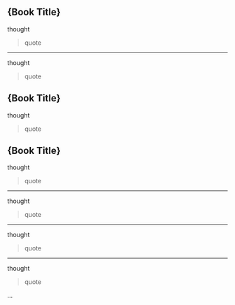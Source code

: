 ## {Book Title}

thought

> quote

---

thought

> quote

## {Book Title}

thought

> quote

## {Book Title}

thought

> quote

---

thought

> quote

---

thought

> quote

---

thought

> quote

...